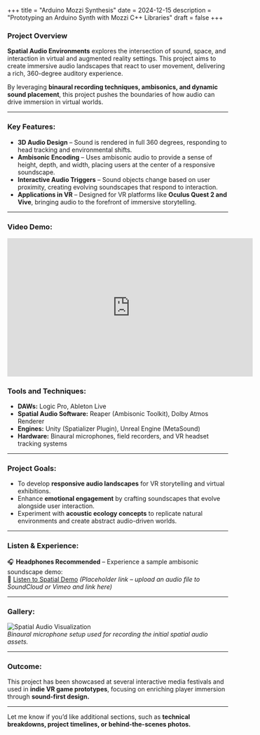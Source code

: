 +++
title = "Arduino Mozzi Synthesis"
date = 2024-12-15
description = "Prototyping an Arduino Synth with Mozzi C++ Libraries"
draft = false
+++

### Project Overview  
**Spatial Audio Environments** explores the intersection of sound, space, and interaction in virtual and augmented reality settings. This project aims to create immersive audio landscapes that react to user movement, delivering a rich, 360-degree auditory experience.  

By leveraging **binaural recording techniques, ambisonics, and dynamic sound placement**, this project pushes the boundaries of how audio can drive immersion in virtual worlds.

---

### Key Features:  
- **3D Audio Design** – Sound is rendered in full 360 degrees, responding to head tracking and environmental shifts.  
- **Ambisonic Encoding** – Uses ambisonic audio to provide a sense of height, depth, and width, placing users at the center of a responsive soundscape.  
- **Interactive Audio Triggers** – Sound objects change based on user proximity, creating evolving soundscapes that respond to interaction.  
- **Applications in VR** – Designed for VR platforms like **Oculus Quest 2 and Vive**, bringing audio to the forefront of immersive storytelling.

---

### Video Demo:
<iframe width="560" height="315" src="https://www.youtube.com/embed/gepgJSdJYcY?si=V-QEHO_CaKSfE7kL" frameborder="0" allow="accelerometer; autoplay; clipboard-write; encrypted-media; gyroscope; picture-in-picture" allowfullscreen></iframe>


### Tools and Techniques:  
- **DAWs:** Logic Pro, Ableton Live  
- **Spatial Audio Software:** Reaper (Ambisonic Toolkit), Dolby Atmos Renderer  
- **Engines:** Unity (Spatializer Plugin), Unreal Engine (MetaSound)  
- **Hardware:** Binaural microphones, field recorders, and VR headset tracking systems  

---

### Project Goals:  
- To develop **responsive audio landscapes** for VR storytelling and virtual exhibitions.  
- Enhance **emotional engagement** by crafting soundscapes that evolve alongside user interaction.  
- Experiment with **acoustic ecology concepts** to replicate natural environments and create abstract audio-driven worlds.

---

### Listen & Experience:  
🎧 **Headphones Recommended** – Experience a sample ambisonic soundscape demo:  
🔗 [Listen to Spatial Demo](#) *(Placeholder link – upload an audio file to SoundCloud or Vimeo and link here)*  

---

### Gallery:  
![Spatial Audio Visualization](images/sound2.jpg)  
*Binaural microphone setup used for recording the initial spatial audio assets.*

---

### Outcome:  
This project has been showcased at several interactive media festivals and used in **indie VR game prototypes**, focusing on enriching player immersion through **sound-first design.**

---

Let me know if you’d like additional sections, such as **technical breakdowns, project timelines, or behind-the-scenes photos.**